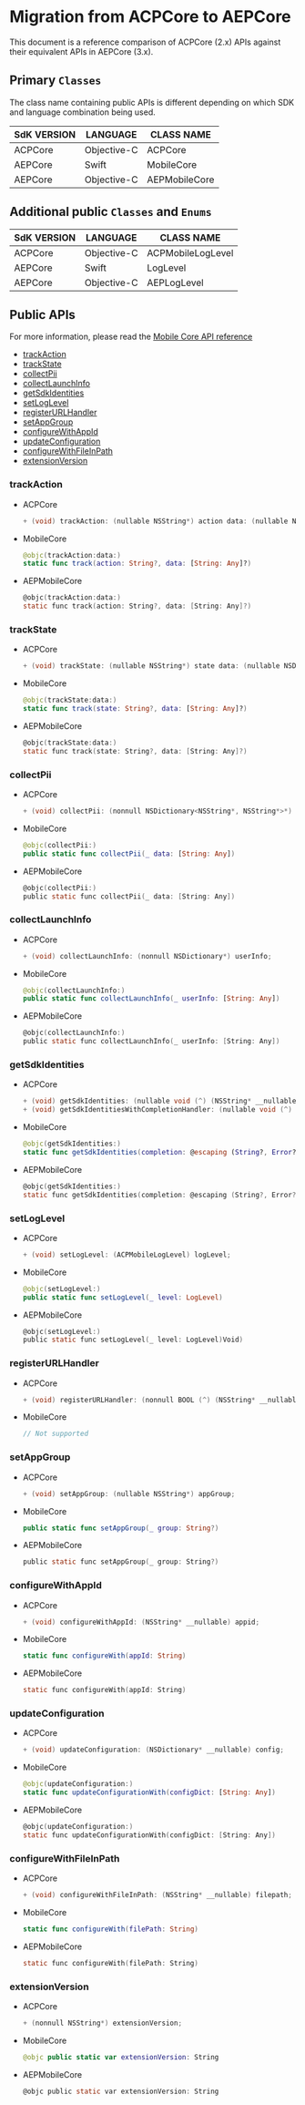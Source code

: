# Migration from ACPCore to AEPCore

This document is a reference comparison of ACPCore (2.x) APIs against their equivalent APIs in AEPCore (3.x).

## Primary `Classes`

The class name containing public APIs is different depending on which SDK and language combination being used.

| SdK VERSION | LANGUAGE    | CLASS NAME    |
| ----------- | ----------- | ------------- |
| ACPCore     | Objective-C | ACPCore       |
| AEPCore     | Swift       | MobileCore    |
| AEPCore     | Objective-C | AEPMobileCore |

## Additional public `Classes` and `Enums`

| SdK VERSION | LANGUAGE    | CLASS NAME        |
| ----------- | ----------- | ----------------- |
| ACPCore     | Objective-C | ACPMobileLogLevel |
| AEPCore     | Swift       | LogLevel          |
| AEPCore     | Objective-C | AEPLogLevel       |

## Public APIs

For more information, please read the [Mobile Core API reference](https://aep-sdks.gitbook.io/docs/foundation-extensions/mobile-core/mobile-core-api-reference)

- [trackAction](#trackAction)
- [trackState](#trackState)
- [collectPii](#collectPii)
- [collectLaunchInfo](#collectLaunchInfo)
- [getSdkIdentities](#getSdkIdentities)
- [setLogLevel](#setLogLevel)
- [registerURLHandler](#registerURLHandler)
- [setAppGroup](#setAppGroup)
- [configureWithAppId](#configureWithAppId)
- [updateConfiguration](#updateConfiguration)
- [configureWithFileInPath](#configureWithFileInPath)
- [extensionVersion](#extensionVersion)



### trackAction

- ACPCore

  ```objective-c
  + (void) trackAction: (nullable NSString*) action data: (nullable NSDictionary*) contextData
  ```

- MobileCore

  ```Swift
  @objc(trackAction:data:)
  static func track(action: String?, data: [String: Any]?)
  ```

- AEPMobileCore

  ```objective-c
  @objc(trackAction:data:)
  static func track(action: String?, data: [String: Any]?)
  ```

### trackState

- ACPCore

  ```objective-c
  + (void) trackState: (nullable NSString*) state data: (nullable NSDictionary*) contextData;
  ```

- MobileCore

  ```swift
  @objc(trackState:data:)
  static func track(state: String?, data: [String: Any]?)
  ```

- AEPMobileCore

  ```objective-c
  @objc(trackState:data:)
  static func track(state: String?, data: [String: Any]?)
  ```


### collectPii

- ACPCore

  ```objective-c
  + (void) collectPii: (nonnull NSDictionary<NSString*, NSString*>*) data;
  ```

- MobileCore

  ```swift
  @objc(collectPii:)
  public static func collectPii(_ data: [String: Any])
  ```

- AEPMobileCore

  ```objective-c
  @objc(collectPii:)
  public static func collectPii(_ data: [String: Any])
  ```

### collectLaunchInfo

- ACPCore

  ```objective-c
  + (void) collectLaunchInfo: (nonnull NSDictionary*) userInfo;
  ```

- MobileCore

  ```swift
  @objc(collectLaunchInfo:)
  public static func collectLaunchInfo(_ userInfo: [String: Any])
  ```

- AEPMobileCore

  ```objective-c
  @objc(collectLaunchInfo:)
  public static func collectLaunchInfo(_ userInfo: [String: Any])
  ```

### getSdkIdentities

- ACPCore

  ```objective-c
  + (void) getSdkIdentities: (nullable void (^) (NSString* __nullable content)) callback;
  + (void) getSdkIdentitiesWithCompletionHandler: (nullable void (^) (NSString* __nullable content, NSError* _Nullable error)) completionHandler;
  ```

- MobileCore

  ```swift
  @objc(getSdkIdentities:)
  static func getSdkIdentities(completion: @escaping (String?, Error?) -> Void)
  ```
  
- AEPMobileCore

  ```objective-c
  @objc(getSdkIdentities:)
  static func getSdkIdentities(completion: @escaping (String?, Error?) -> Void)
  ```

### setLogLevel

- ACPCore

  ```objective-c
  + (void) setLogLevel: (ACPMobileLogLevel) logLevel;
  ```

- MobileCore

  ```swift
  @objc(setLogLevel:)
  public static func setLogLevel(_ level: LogLevel)
  ```

- AEPMobileCore

  ```objective-c
  @objc(setLogLevel:)
  public static func setLogLevel(_ level: LogLevel)Void)
  ```
### registerURLHandler

- ACPCore

  ```objective-c
  + (void) registerURLHandler: (nonnull BOOL (^) (NSString* __nullable url)) callback;
  ```

- MobileCore

  ```swift
  // Not supported
  ```

### setAppGroup

- ACPCore

  ```objective-c
  + (void) setAppGroup: (nullable NSString*) appGroup;
  ```

- MobileCore

  ```swift
  public static func setAppGroup(_ group: String?)
  ```
  
- AEPMobileCore

  ```objective-c
  public static func setAppGroup(_ group: String?)
  ```

### configureWithAppId

- ACPCore

  ```objective-c
  + (void) configureWithAppId: (NSString* __nullable) appid;
  ```

- MobileCore

  ```swift
  static func configureWith(appId: String)
  ```
  
- AEPMobileCore

  ```objective-c
  static func configureWith(appId: String)

### updateConfiguration

- ACPCore

  ```objective-c
  + (void) updateConfiguration: (NSDictionary* __nullable) config;
  ```

- MobileCore

  ```swift
  @objc(updateConfiguration:)
  static func updateConfigurationWith(configDict: [String: Any])
  ```
  
- AEPMobileCore

  ```objective-c
  @objc(updateConfiguration:)
  static func updateConfigurationWith(configDict: [String: Any])

### configureWithFileInPath

- ACPCore

  ```objective-c
  + (void) configureWithFileInPath: (NSString* __nullable) filepath;
  ```

- MobileCore

  ```swift
  static func configureWith(filePath: String)
  ```
  
- AEPMobileCore

  ```objective-c
  static func configureWith(filePath: String)
  ```

### extensionVersion

- ACPCore

  ```objective-c
  + (nonnull NSString*) extensionVersion;
  ```

- MobileCore

  ```swift
  @objc public static var extensionVersion: String 
  ```
  
- AEPMobileCore

  ```objective-c
  @objc public static var extensionVersion: String 
  ```

